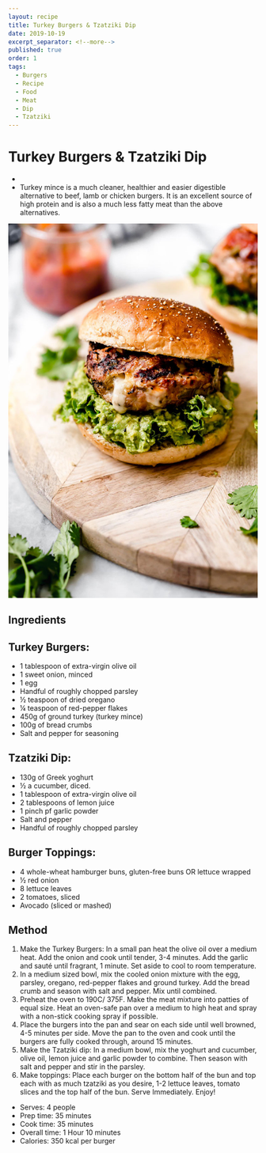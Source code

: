 ```yaml
---
layout: recipe
title: Turkey Burgers & Tzatziki Dip
date: 2019-10-19
excerpt_separator: <!--more-->
published: true
order: 1
tags:
  - Burgers
  - Recipe
  - Food
  - Meat
  - Dip
  - Tzatziki
---
```


# Turkey Burgers & Tzatziki Dip

-
-	Turkey mince is a much cleaner, healthier and easier digestible alternative to beef, lamb or chicken burgers. It is an excellent source of high protein and is also a much less fatty meat than the above alternatives.

<!--more-->

[![Turkey Burgers with Mashed Avo & Tzatziki Dip](/_uploads/turkeyburgers.jpg)](/_uploads/turkeyburgers.jpg)

## Ingredients

## Turkey Burgers:
- 1 tablespoon of extra-virgin olive oil
- 1 sweet onion, minced
- 1 egg
- Handful of roughly chopped parsley
- ½ teaspoon of dried oregano
- ¼ teaspoon of red-pepper flakes
- 450g of ground turkey (turkey mince)
- 100g of bread crumbs
- Salt and pepper for seasoning

## Tzatziki Dip:
- 130g of Greek yoghurt
- ½ a cucumber, diced.
- 1 tablespoon of extra-virgin olive oil
- 2 tablespoons of lemon juice
- 1 pinch pf garlic powder
- Salt and pepper
- Handful of roughly chopped parsley

## Burger Toppings:
- 4 whole-wheat hamburger buns, gluten-free buns OR lettuce wrapped
- ½ red onion
- 8 lettuce leaves
- 2 tomatoes, sliced
- Avocado (sliced or mashed)



## Method

1.	Make the Turkey Burgers: In a small pan heat the olive oil over a medium heat. Add the onion and cook until tender, 3-4 minutes. Add the garlic and sauté until fragrant, 1 minute. Set aside to cool to room temperature.  
2.	In a medium sized bowl, mix the cooled onion mixture with the egg, parsley, oregano, red-pepper flakes and ground turkey. Add the bread crumb and season with salt and pepper. Mix until combined.
3.	Preheat the oven to 190C/ 375F. Make the meat mixture into patties of equal size. Heat an oven-safe pan over a medium to high heat and spray with a non-stick cooking spray if possible.
4.	Place the burgers into the pan and sear on each side until well browned, 4-5 minutes per side. Move the pan to the oven and cook until the burgers are fully cooked through, around 15 minutes.
5.	Make the Tzatziki dip: In a medium bowl, mix the yoghurt and cucumber, olive oil, lemon juice and garlic powder to combine. Then season with salt and pepper and stir in the parsley.
6.	Make toppings: Place each burger on the bottom half of the bun and top each with as much tzatziki as you desire, 1-2 lettuce leaves, tomato slices and the top half of the bun. Serve Immediately. Enjoy!

- Serves: 4 people
- Prep time: 35 minutes
- Cook time: 35 minutes
- Overall time: 1 Hour 10 minutes
- Calories: 350 kcal per burger
